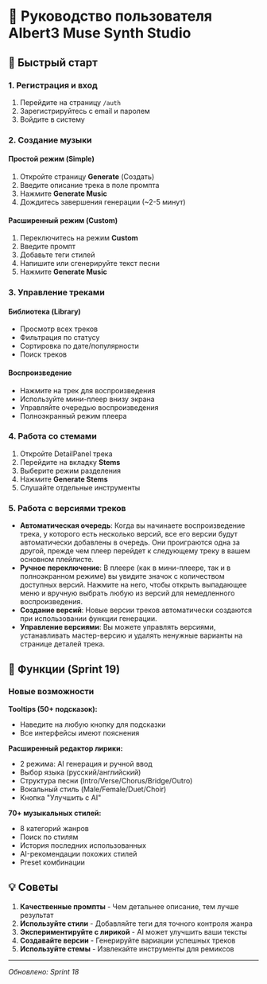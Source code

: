 # 📖 Руководство пользователя Albert3 Muse Synth Studio

## 🎵 Быстрый старт

### 1. Регистрация и вход
1. Перейдите на страницу `/auth`
2. Зарегистрируйтесь с email и паролем
3. Войдите в систему

### 2. Создание музыки

#### Простой режим (Simple)
1. Откройте страницу **Generate** (Создать)
2. Введите описание трека в поле промпта
3. Нажмите **Generate Music**
4. Дождитесь завершения генерации (~2-5 минут)

#### Расширенный режим (Custom)
1. Переключитесь на режим **Custom**
2. Введите промпт
3. Добавьте теги стилей
4. Напишите или сгенерируйте текст песни
5. Нажмите **Generate Music**

### 3. Управление треками

#### Библиотека (Library)
- Просмотр всех треков
- Фильтрация по статусу
- Сортировка по дате/популярности
- Поиск треков

#### Воспроизведение
- Нажмите на трек для воспроизведения
- Используйте мини-плеер внизу экрана
- Управляйте очередью воспроизведения
- Полноэкранный режим плеера

### 4. Работа со стемами
1. Откройте DetailPanel трека
2. Перейдите на вкладку **Stems**
3. Выберите режим разделения
4. Нажмите **Generate Stems**
5. Слушайте отдельные инструменты

### 5. Работа с версиями треков
- **Автоматическая очередь**: Когда вы начинаете воспроизведение трека, у которого есть несколько версий, все его версии будут автоматически добавлены в очередь. Они проиграются одна за другой, прежде чем плеер перейдет к следующему треку в вашем основном плейлисте.
- **Ручное переключение**: В плеере (как в мини-плеере, так и в полноэкранном режиме) вы увидите значок с количеством доступных версий. Нажмите на него, чтобы открыть выпадающее меню и вручную выбрать любую из версий для немедленного воспроизведения.
- **Создание версий**: Новые версии треков автоматически создаются при использовании функции генерации.
- **Управление версиями**: Вы можете управлять версиями, устанавливать мастер-версию и удалять ненужные варианты на странице деталей трека.

## 🎨 Функции (Sprint 19)

### Новые возможности

**Tooltips (50+ подсказок):**
- Наведите на любую кнопку для подсказки
- Все интерфейсы имеют пояснения

**Расширенный редактор лирики:**
- 2 режима: AI генерация и ручной ввод
- Выбор языка (русский/английский)
- Структура песни (Intro/Verse/Chorus/Bridge/Outro)
- Вокальный стиль (Male/Female/Duet/Choir)
- Кнопка "Улучшить с AI"

**70+ музыкальных стилей:**
- 8 категорий жанров
- Поиск по стилям
- История последних использованных
- AI-рекомендации похожих стилей
- Preset комбинации

## 💡 Советы

1. **Качественные промпты** - Чем детальнее описание, тем лучше результат
2. **Используйте стили** - Добавляйте теги для точного контроля жанра
3. **Экспериментируйте с лирикой** - AI может улучшить ваши тексты
4. **Создавайте версии** - Генерируйте вариации успешных треков
5. **Используйте стемы** - Извлекайте инструменты для ремиксов

---

*Обновлено: Sprint 18*
